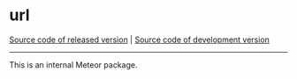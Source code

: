 # url
[Source code of released version](https://github.com/meteor/meteor/tree/master/packages/url) | [Source code of development version](https://github.com/meteor/meteor/tree/devel/packages/url)
***

This is an internal Meteor package.